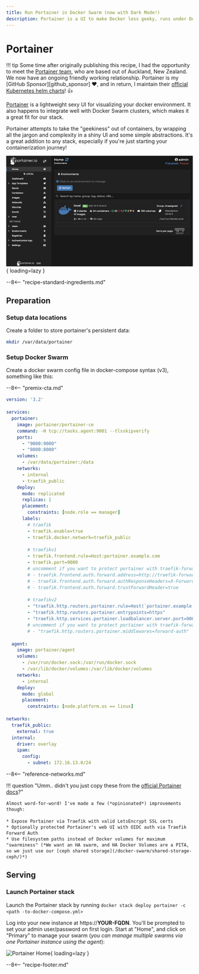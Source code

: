 ```yaml
---
title: Run Portainer in Docker Swarm (now with Dark Mode!)
description: Portainer is a UI to make Docker less geeky, runs under Docker Swarm (and Kubernetes!) and most importantly, now supports dark mode!
---
```


# Portainer

!!! tip
    Some time after originally publishing this recipe, I had the opportunity to meet the [Portainer team](https://www.reseller.co.nz/article/682233/kiwi-startup-portainer-io-closes-1-2m-seed-round/), who are based out of Auckland, New Zealand. We now have an ongoing friendly working relationship. Portainer is my [GitHub Sponsor][github_sponsor] :heart:, and in return, I maintain their [official Kubernetes helm charts](https://github.com/portainer/k8s)! :thumbsup:

[Portainer](https://portainer.io/) is a lightweight sexy UI for visualizing your docker environment. It also happens to integrate well with Docker Swarm clusters, which makes it a great fit for our stack.

Portainer attempts to take the "geekiness" out of containers, by wrapping all the jargon and complexity in a shiny UI and some simple abstractions. It's a great addition to any stack, especially if you're just starting your containerization journey!

![Portainer Screenshot](../images/portainer.png){ loading=lazy }

--8<-- "recipe-standard-ingredients.md"

## Preparation

### Setup data locations

Create a folder to store portainer's persistent data:

```bash
mkdir /var/data/portainer
```

### Setup Docker Swarm

Create a docker swarm config file in docker-compose syntax (v3), something like this:

--8<-- "premix-cta.md"

```yaml
version: '3.2'

services:
  portainer:
    image: portainer/portainer-ce
    command: -H tcp://tasks.agent:9001 --tlsskipverify
    ports:
      - "9000:9000"
      - "8000:8000"
    volumes:
      - /var/data/portainer:/data
    networks:
      - internal
      - traefik_public
    deploy:
      mode: replicated
      replicas: 1
      placement:
        constraints: [node.role == manager]
      labels:
        # traefik
        - traefik.enable=true
        - traefik.docker.network=traefik_public

        # traefikv1
        - traefik.frontend.rule=Host:portainer.example.com
        - traefik.port=9000    
        # uncomment if you want to protect portainer with traefik-forward-auth using traefikv1 
        # - traefik.frontend.auth.forward.address=http://traefik-forward-auth:4181
        # - traefik.frontend.auth.forward.authResponseHeaders=X-Forwarded-User
        # - traefik.frontend.auth.forward.trustForwardHeader=true        

        # traefikv2
        - "traefik.http.routers.portainer.rule=Host(`portainer.example.com`)"
        - "traefik.http.routers.portainer.entrypoints=https"
        - "traefik.http.services.portainer.loadbalancer.server.port=9000"
        # uncomment if you want to protect portainer with traefik-forward-auth using traefikv2
        # - "traefik.http.routers.portainer.middlewares=forward-auth"

  agent:
    image: portainer/agent
    volumes:
      - /var/run/docker.sock:/var/run/docker.sock
      - /var/lib/docker/volumes:/var/lib/docker/volumes
    networks:
      - internal
    deploy:
      mode: global
      placement:
        constraints: [node.platform.os == linux]

networks:
  traefik_public:
    external: true
  internal:
    driver: overlay
    ipam:
      config:
        - subnet: 172.16.13.0/24
```

--8<-- "reference-networks.md"

!!! question "Umm.. didn't you just copy these from the [official Portainer docs](https://documentation.portainer.io/v2.0/deploy/linux/#docker-swarm)?"

    Almost word-for-word! I've made a few (*opinionated*) improvements though:

    * Expose Portainer via Traefik with valid LetsEncrypt SSL certs
    * Optionally protected Portainer's web UI with OIDC auth via Traefik Forward Auth
    * Use filesystem paths instead of Docker volumes for maximum "swarminess" (*We want an HA swarm, and HA Docker Volumes are a PITA, so we just use our [ceph shared storage](/docker-swarm/shared-storage-ceph/)*)

## Serving

### Launch Portainer stack

Launch the Portainer stack by running ```docker stack deploy portainer -c <path -to-docker-compose.yml>```

Log into your new instance at https://**YOUR-FQDN**. You'll be prompted to set your admin user/password on first login. Start at "Home", and click on "Primary" to manage your swarm (*you can manage multiple swarms via one Portainer instance using the agent*):

![Portainer Home](../images/portainer-home.png){ loading=lazy }

[^1]: There are [some schenanigans](https://www.reddit.com/r/docker/comments/au9wnu/linuxserverio_templates_for_portainer/) you can do to install LinuxServer.io templates in Portainer. Don't go crying to them for support though! :crying_cat_face:

--8<-- "recipe-footer.md"
